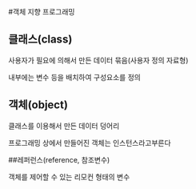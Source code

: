 #객체 지향 프로그래밍

## 클래스(class)

사용자가 필요에 의해서 만든 데이터 묶음(사용자 정의 자료형)

내부에는 변수 등을 배치하여 구성요소를 정의

## 객체(object)

클래스를 이용해서 만든 데이터 덩어리

프로그래밍 상에서 만들어진 객체는 인스턴스라고부른다

##레퍼런스(reference, 참조변수)

객체를 제어할 수 있는 리모컨 형태의 변수